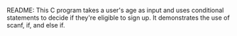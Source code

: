 README:
This C program takes a user's age as input and uses conditional statements to decide if they're eligible to sign up. It demonstrates the use of scanf, if, and else if.
